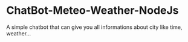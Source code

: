 # ChatBot-Meteo-Weather-NodeJs
A simple chatbot that can give you all informations about city like time, weather...
